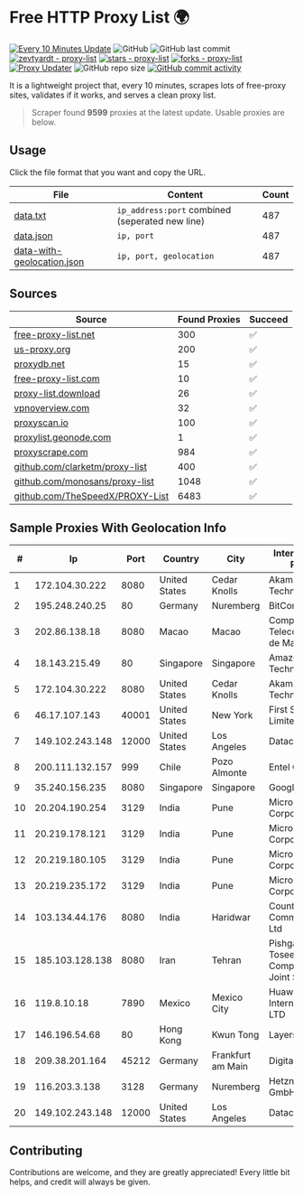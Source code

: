 
# Free HTTP Proxy List 🌍

[![Every 10 Minutes Update](https://github.com/mertguvencli/http-proxy-list/actions/workflows/main.yml/badge.svg?branch=main)](https://github.com/mertguvencli/http-proxy-list/actions/workflows/main.yml)
![GitHub](https://img.shields.io/github/license/mertguvencli/http-proxy-list)
![GitHub last commit](https://img.shields.io/github/last-commit/mertguvencli/http-proxy-list)
[![zevtyardt - proxy-list](https://img.shields.io/static/v1?label=zevtyardt&message=proxy-list&color=blue&logo=github)](https://github.com/zevtyardt/proxy-list "Go to GitHub repo")
[![stars - proxy-list](https://img.shields.io/github/stars/zevtyardt/proxy-list?style=social)](https://github.com/zevtyardt/proxy-list)
[![forks - proxy-list](https://img.shields.io/github/forks/zevtyardt/proxy-list?style=social)](https://github.com/zevtyardt/proxy-list)
[![Proxy Updater](https://github.com/zevtyardt/proxy-list/workflows/Proxy%20Updater/badge.svg)](https://github.com/zevtyardt/proxy-list/actions?query=workflow:"Proxy+Updater")
![GitHub repo size](https://img.shields.io/github/repo-size/zevtyardt/proxy-list)
[![GitHub commit activity](https://img.shields.io/github/commit-activity/m/zevtyardt/proxy-list?logo=commits)](https://github.com/zevtyardt/proxy-list/commits/main)

It is a lightweight project that, every 10 minutes, scrapes lots of free-proxy sites, validates if it works, and serves a clean proxy list.

> Scraper found **9599** proxies at the latest update. Usable proxies are below.

## Usage

Click the file format that you want and copy the URL.

|File|Content|Count|
|----|-------|-----|
|[data.txt](https://raw.githubusercontent.com/mertguvencli/http-proxy-list/main/proxy-list/data.txt)|`ip_address:port` combined (seperated new line)|487|
|[data.json](https://raw.githubusercontent.com/mertguvencli/http-proxy-list/main/proxy-list/data.json)|`ip, port`|487|
|[data-with-geolocation.json](https://raw.githubusercontent.com/mertguvencli/http-proxy-list/main/proxy-list/data-with-geolocation.json)|`ip, port, geolocation`|487|

## Sources

|Source|Found Proxies|Succeed|
|------|-------------|-------|
|[free-proxy-list.net](https://free-proxy-list.net)|300|✅|
|[us-proxy.org](https://www.us-proxy.org)|200|✅|
|[proxydb.net](http://proxydb.net)|15|✅|
|[free-proxy-list.com](https://free-proxy-list.com/?page=&port=&type%5B%5D=http&type%5B%5D=https&up_time=0&search=Search)|10|✅|
|[proxy-list.download](https://www.proxy-list.download/HTTP)|26|✅|
|[vpnoverview.com](https://vpnoverview.com/privacy/anonymous-browsing/free-proxy-servers)|32|✅|
|[proxyscan.io](https://www.proxyscan.io)|100|✅|
|[proxylist.geonode.com](https://proxylist.geonode.com/api/proxy-list?limit=300&page=1&sort_by=lastChecked&sort_type=desc&protocols=http,https)|1|✅|
|[proxyscrape.com](https://api.proxyscrape.com/v2/?request=displayproxies&protocol=http&timeout=10000&country=all&ssl=all&anonymity=all)|984|✅|
|[github.com/clarketm/proxy-list](https://raw.githubusercontent.com/clarketm/proxy-list/master/proxy-list-raw.txt)|400|✅|
|[github.com/monosans/proxy-list](https://raw.githubusercontent.com/monosans/proxy-list/main/proxies/http.txt)|1048|✅|
|[github.com/TheSpeedX/PROXY-List](https://raw.githubusercontent.com/TheSpeedX/PROXY-List/master/http.txt)|6483|✅|


## Sample Proxies With Geolocation Info

|#|Ip|Port|Country|City|Internet Service Provider|
|-|--|----|-------|----|-------------------------|
|1|172.104.30.222|8080|United States|Cedar Knolls|Akamai Technologies|
|2|195.248.240.25|80|Germany|Nuremberg|BitCommand|
|3|202.86.138.18|8080|Macao|Macao|Companhia de Telecomunicacoes de Macau|
|4|18.143.215.49|80|Singapore|Singapore|Amazon Technologies Inc.|
|5|172.104.30.222|8080|United States|Cedar Knolls|Akamai Technologies|
|6|46.17.107.143|40001|United States|New York|First Server Limited|
|7|149.102.243.148|12000|United States|Los Angeles|Datacamp Limited|
|8|200.111.132.157|999|Chile|Pozo Almonte|Entel Chile S.A.|
|9|35.240.156.235|8080|Singapore|Singapore|Google LLC|
|10|20.204.190.254|3129|India|Pune|Microsoft Corporation|
|11|20.219.178.121|3129|India|Pune|Microsoft Corporation|
|12|20.219.180.105|3129|India|Pune|Microsoft Corporation|
|13|20.219.235.172|3129|India|Pune|Microsoft Corporation|
|14|103.134.44.176|8080|India|Haridwar|Countrylink Communiction Pvt Ltd|
|15|185.103.128.138|8080|Iran|Tehran|Pishgaman Toseeh Ertebatat Company (Private Joint Stock)|
|16|119.8.10.18|7890|Mexico|Mexico City|Huawei International Pte. LTD|
|17|146.196.54.68|80|Hong Kong|Kwun Tong|Layerstack Limited|
|18|209.38.201.164|45212|Germany|Frankfurt am Main|DigitalOcean, LLC|
|19|116.203.3.138|3128|Germany|Nuremberg|Hetzner Online GmbH|
|20|149.102.243.148|12000|United States|Los Angeles|Datacamp Limited|



## Contributing

Contributions are welcome, and they are greatly appreciated! Every
little bit helps, and credit will always be given.

